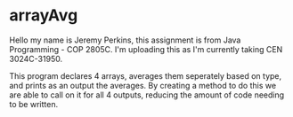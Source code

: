 # arrayAvg
Hello my name is Jeremy Perkins, this assignment is from Java Programming - COP 2805C. I'm uploading this as I'm currently taking CEN 3024C-31950.

This program declares 4 arrays, averages them seperately based on type, and prints as an output the averages. By creating a method to do this we are able to call on it for all 4 outputs, reducing the amount of code needing to be written.
